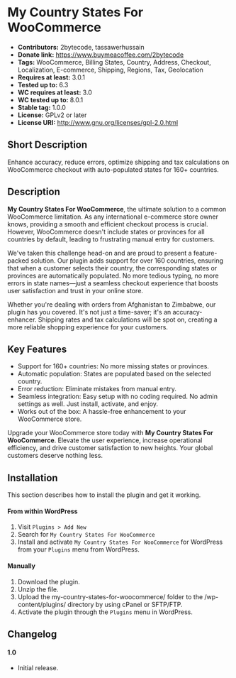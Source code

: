 # My Country States For WooCommerce

- **Contributors:** 2bytecode, tassawerhussain
- **Donate link:** https://www.buymeacoffee.com/2bytecode
- **Tags:** WooCommerce, Billing States, Country, Address, Checkout, Localization, E-commerce, Shipping, Regions, Tax, Geolocation
- **Requires at least:** 3.0.1
- **Tested up to:** 6.3
- **WC requires at least:** 3.0
- **WC tested up to:** 8.0.1
- **Stable tag:** 1.0.0
- **License:** GPLv2 or later
- **License URI:** http://www.gnu.org/licenses/gpl-2.0.html

## Short Description

Enhance accuracy, reduce errors, optimize shipping and tax calculations on WooCommerce checkout with auto-populated states for 160+ countries.

## Description

**My Country States For WooCommerce**, the ultimate solution to a common WooCommerce limitation. As any international e-commerce store owner knows, providing a smooth and efficient checkout process is crucial. However, WooCommerce doesn't include states or provinces for all countries by default, leading to frustrating manual entry for customers.

We've taken this challenge head-on and are proud to present a feature-packed solution. Our plugin adds support for over 160 countries, ensuring that when a customer selects their country, the corresponding states or provinces are automatically populated. No more tedious typing, no more errors in state names—just a seamless checkout experience that boosts user satisfaction and trust in your online store.

Whether you're dealing with orders from Afghanistan to Zimbabwe, our plugin has you covered. It's not just a time-saver; it's an accuracy-enhancer. Shipping rates and tax calculations will be spot on, creating a more reliable shopping experience for your customers.

## Key Features

*   Support for 160+ countries: No more missing states or provinces.
*   Automatic population: States are populated based on the selected country.
*   Error reduction: Eliminate mistakes from manual entry.
*   Seamless integration: Easy setup with no coding required. No admin settings as well. Just install, activate, and enjoy.
*   Works out of the box: A hassle-free enhancement to your WooCommerce store.

Upgrade your WooCommerce store today with **My Country States For WooCommerce**. Elevate the user experience, increase operational efficiency, and drive customer satisfaction to new heights. Your global customers deserve nothing less.

## Installation

This section describes how to install the plugin and get it working.

#### From within WordPress

1. Visit `Plugins > Add New`
1. Search for `My Country States For WooCommerce`
1. Install and activate `My Country States For WooCommerce` for WordPress from your `Plugins` menu from WordPress.

#### Manually

1. Download the plugin.
1. Unzip the file.
1. Upload the my-country-states-for-woocommerce/ folder to the /wp-content/plugins/ directory by using cPanel or SFTP/FTP.
1. Activate the plugin through the `Plugins` menu in WordPress.

## Changelog

#### 1.0
* Initial release.

